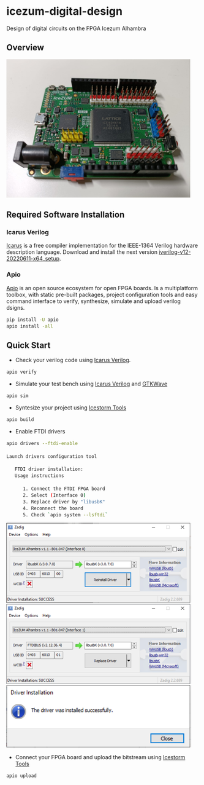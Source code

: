 # icezum-digital-design
Design of digital circuits on the FPGA Icezum Alhambra

## Overview

<img src="docs/images/icezumAlhambra.jpeg" width="480" alt="IceZUM Alhambra" />

## Required Software Installation

### Icarus Verilog
[Icarus](https://bleyer.org/icarus/) is a free compiler implementation for the IEEE-1364 Verilog hardware description language.
Download and install the next version [iverilog-v12-20220611-x64_setup](https://bleyer.org/icarus/iverilog-v12-20220611-x64_setup.exe). 


### Apio
[Apio](https://github.com/FPGAwars/apio) is an open source ecosystem for open FPGA boards. Is a multiplatform toolbox, with static pre-built packages, project configuration tools and easy command interface to verify, synthesize, simulate and upload verilog dsigns.

```bash
pip install -U apio
apio install -all
```

## Quick Start

* Check your verilog code using [Icarus Verilog](https://bleyer.org/icarus/).
```bash
apio verify
```
* Simulate your test bench using [Icarus Verilog](https://bleyer.org/icarus/) and [GTKWave](https://gtkwave.sourceforge.net/)
```bash
apio sim
```
* Syntesize your project using [Icestorm Tools](https://clifford.at/icestorm)
```bash
apio build
```
* Enable FTDI drivers
```bash
apio drivers --ftdi-enable

Launch drivers configuration tool

   FTDI driver installation:
   Usage instructions

      1. Connect the FTDI FPGA board
      2. Select (Interface 0)
      3. Replace driver by "libusbK"
      4. Reconnect the board
      5. Check `apio system --lsftdi`
```
<img src="docs/images/interface0.png" width="480" alt="Interface2" />
<img src="docs/images/interface1.png" width="480" alt="Interface1" />
<img src="docs/images/successfully.png" width="480" alt="Drivers Successfully Installed" />

* Connect your FPGA board and upload the bitstream using [Icestorm Tools](https://clifford.at/icestorm)
```bash
apio upload
```
